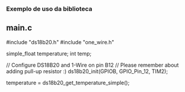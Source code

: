 ### Exemplo de uso da biblioteca

## main.c

#include "ds18b20.h"
#include "one_wire.h"


simple_float temperature;
int temp;


// Configure DS18B20 and 1-Wire on pin B12
// Please remember about adding pull-up resistor :)
ds18b20_init(GPIOB, GPIO_Pin_12, TIM2);

temperature = ds18b20_get_temperature_simple();